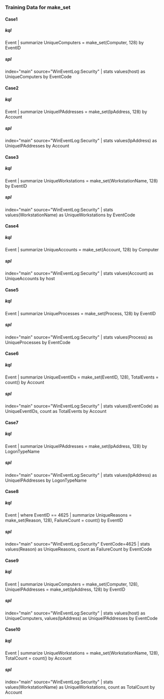 ### Training Data for make_set

#### Case1

##### kql

Event 
| summarize UniqueComputers = make_set(Computer, 128) by EventID

##### spl

index="main" source="WinEventLog:Security" 
| stats values(host) as UniqueComputers by EventCode

#### Case2

##### kql

Event 
| summarize UniqueIPAddresses = make_set(IpAddress, 128) by Account

##### spl

index="main" source="WinEventLog:Security" 
| stats values(IpAddress) as UniqueIPAddresses by Account

#### Case3

##### kql

Event 
| summarize UniqueWorkstations = make_set(WorkstationName, 128) by EventID

##### spl

index="main" source="WinEventLog:Security" 
| stats values(WorkstationName) as UniqueWorkstations by EventCode

#### Case4

##### kql

Event 
| summarize UniqueAccounts = make_set(Account, 128) by Computer

##### spl

index="main" source="WinEventLog:Security" 
| stats values(Account) as UniqueAccounts by host

#### Case5

##### kql

Event 
| summarize UniqueProcesses = make_set(Process, 128) by EventID

##### spl

index="main" source="WinEventLog:Security" 
| stats values(Process) as UniqueProcesses by EventCode

#### Case6

##### kql

Event 
| summarize UniqueEventIDs = make_set(EventID, 128), TotalEvents = count() by Account

##### spl

index="main" source="WinEventLog:Security" 
| stats values(EventCode) as UniqueEventIDs, count as TotalEvents by Account

#### Case7

##### kql

Event 
| summarize UniqueIPAddresses = make_set(IpAddress, 128) by LogonTypeName

##### spl

index="main" source="WinEventLog:Security" 
| stats values(IpAddress) as UniqueIPAddresses by LogonTypeName

#### Case8

##### kql

Event 
| where EventID == 4625 
| summarize UniqueReasons = make_set(Reason, 128), FailureCount = count() by EventID

##### spl

index="main" source="WinEventLog:Security" EventCode=4625 
| stats values(Reason) as UniqueReasons, count as FailureCount by EventCode

#### Case9

##### kql

Event 
| summarize UniqueComputers = make_set(Computer, 128), UniqueIPAddresses = make_set(IpAddress, 128) by EventID

##### spl

index="main" source="WinEventLog:Security" 
| stats values(host) as UniqueComputers, values(IpAddress) as UniqueIPAddresses by EventCode

#### Case10

##### kql

Event 
| summarize UniqueWorkstations = make_set(WorkstationName, 128), TotalCount = count() by Account

##### spl

index="main" source="WinEventLog:Security" 
| stats values(WorkstationName) as UniqueWorkstations, count as TotalCount by Account

